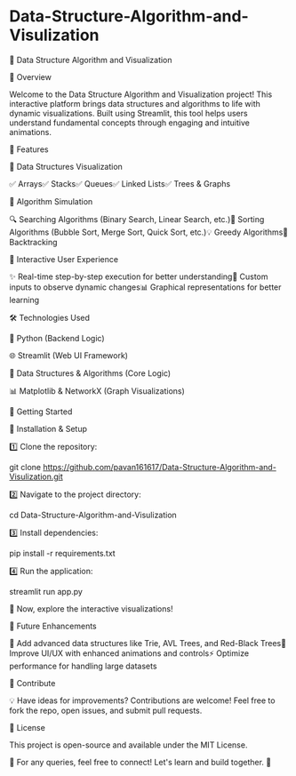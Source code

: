 # Data-Structure-Algorithm-and-Visulization
🚀 Data Structure Algorithm and Visualization

📌 Overview

Welcome to the Data Structure Algorithm and Visualization project! This interactive platform brings data structures and algorithms to life with dynamic visualizations. Built using Streamlit, this tool helps users understand fundamental concepts through engaging and intuitive animations.

🎯 Features

🔹 Data Structures Visualization

✅ Arrays✅ Stacks✅ Queues✅ Linked Lists✅ Trees & Graphs

🔹 Algorithm Simulation

🔍 Searching Algorithms (Binary Search, Linear Search, etc.)🔄 Sorting Algorithms (Bubble Sort, Merge Sort, Quick Sort, etc.)💡 Greedy Algorithms🧩 Backtracking

🔹 Interactive User Experience

✨ Real-time step-by-step execution for better understanding🎨 Custom inputs to observe dynamic changes📊 Graphical representations for better learning

🛠️ Technologies Used

🚀 Python (Backend Logic)

🌐 Streamlit (Web UI Framework)

📌 Data Structures & Algorithms (Core Logic)

📊 Matplotlib & NetworkX (Graph Visualizations)

🚀 Getting Started

🔧 Installation & Setup

1️⃣ Clone the repository:

git clone https://github.com/pavan161617/Data-Structure-Algorithm-and-Visulization.git

2️⃣ Navigate to the project directory:

cd Data-Structure-Algorithm-and-Visulization

3️⃣ Install dependencies:

pip install -r requirements.txt

4️⃣ Run the application:

streamlit run app.py

🎉 Now, explore the interactive visualizations!

🔮 Future Enhancements

🚀 Add advanced data structures like Trie, AVL Trees, and Red-Black Trees🎨 Improve UI/UX with enhanced animations and controls⚡ Optimize performance for handling large datasets

🤝 Contribute

💡 Have ideas for improvements? Contributions are welcome! Feel free to fork the repo, open issues, and submit pull requests.

📜 License

This project is open-source and available under the MIT License.

📩 For any queries, feel free to connect! Let's learn and build together. 🚀

